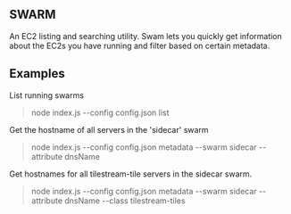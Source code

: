 SWARM
-----

An EC2 listing and searching utility. Swam lets you quickly get information about the EC2s you have running and filter based on certain metadata.

## Examples

List running swarms

> node index.js --config config.json list

Get the hostname of all servers in the 'sidecar' swarm

> node index.js --config config.json metadata --swarm sidecar --attribute dnsName

Get hostnames for all tilestream-tile servers in the sidecar swarm.

> node index.js --config config.json metadata --swarm sidecar --attribute dnsName --class tilestream-tiles
